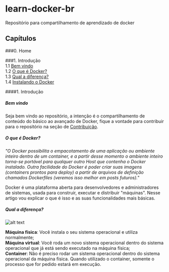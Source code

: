 # learn-docker-br
Repositório para compartilhamento de aprendizado de docker

## Capítulos  

###0. Home  

###1. Introdução  
1.1 [Bem vindo](chapters/01-introducao/01a-welcome.md)  
1.2 [O que é Docker?](chapters/01-introducao/01b-oque-e.md)  
1.3 [Qual a diferença?](chapters/01-introducao/01c-qual-a-diferenca.md)  
1.4 [Instalando o Docker](chapters/01-introducao/01d-instalacao.md)  


####1. Introdução  
##### Bem vindo  
Seja bem vindo ao repositório, a intenção é o compartilhamento de conteúdo do básico ao avançado de Docker, fique a vontade para contribuir para o repositório na seção de [Contribuição](link_de_contribuinting.md).  

##### O que é Docker?  
*"O Docker possibilita o empacotamento de uma aplicação ou ambiente inteiro dentro de um container, e a partir desse momento o ambiente inteiro torna-se portável para qualquer outro Host que contenha o Docker instalado. Outra facilidade do Docker é poder criar suas imagens (containers prontos para deploy) a partir de arquivos de definição chamados Dockerfiles (veremos isso melhor em posts futuros)."*
  
Docker é uma plataforma aberta para desenvolvedores e administradores de sistemas, usada para construir, executar e distribuir "máquinas". Nesse artigo vou explicar o que é isso e as suas funcionalidades mais básicas.

##### Qual a diferença?  
![alt text](http://www.rightscale.com/blog/sites/default/files/docker-containers-vms.png "Diferença entre uma máquina virtual e um container")

**Máquina física**: Você instala o seu sistema operacional e utiliza normalmente;  
**Máquina virtual**: Você roda um novo sistema operacional dentro do sistema operacional que já está sendo executado na máquina física;  
**Container**: Não é preciso rodar um sistema operacional dentro do sistema operacional da máquina física. Quando utilizado o container, somente o processo que for pedido estará em execução.  



